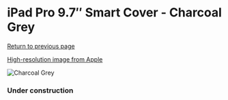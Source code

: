 # iPad Pro 9.7″ Smart Cover - Charcoal Grey

[Return to previous page](/ipad_pro97)

[High-resolution image from Apple](https://store.storeimages.cdn-apple.com/8756/as-images.apple.com/is/MM292?wid=4500&hei=4500&fmt=png)

<div style="width: 384px"><img src="/everyphone/MM292.png" alt="Charcoal Grey"></div>

### Under construction
